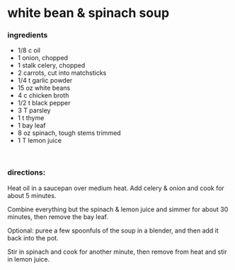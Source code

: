 # white bean & spinach soup

### ingredients
- 1/8 c oil
- 1 onion, chopped
- 1 stalk celery, chopped
- 2 carrots, cut into matchsticks
- 1/4 t garlic powder
- 15 oz white beans
- 4 c chicken broth
- 1/2 t black pepper
- 3 T parsley
- 1 t thyme
- 1 bay leaf
- 8 oz spinach, tough stems trimmed
- 1 T lemon juice

<br>

### directions:

Heat oil in a saucepan over medium heat. Add celery & onion and cook for about 5 minutes.

Combine everything but the spinach & lemon juice and simmer for about 30 minutes, then remove the bay leaf.

Optional: puree a few spoonfuls of the soup in a blender, and then add it back into the pot.

Stir in spinach and cook for another minute, then remove from heat and stir in lemon juice.
